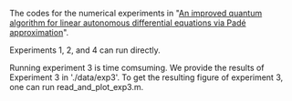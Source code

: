 The codes for the numerical experiments in "[An improved quantum algorithm for linear autonomous differential equations via Padé approximation](https://arxiv.org/abs/2504.06948)".

Experiments 1, 2, and 4 can run directly. 

Running experiment 3 is time comsuming. We provide the results of Experiment 3 in './data/exp3'. To get the resulting figure of experiment 3, one can run read_and_plot_exp3.m.

